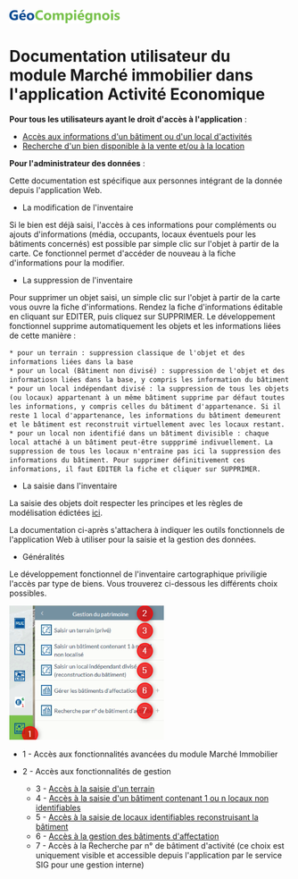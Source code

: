 ![picto](https://github.com/sigagglocompiegne/orga_gest_igeo/blob/master/doc/img/geocompiegnois_2020_reduit_v2.png)

# Documentation utilisateur du module Marché immobilier dans l'application Activité Economique #

**Pour tous les utilisateurs ayant le droit d'accès à l'application** :
- [Accès aux informations d'un bâtiment ou d'un local d'activités](https://github.com/sigagglocompiegne/marcheimmoent/blob/master/app/doc_util_util_1_immo.md)
- [Recherche d'un bien disponible à la vente et/ou à la location](https://github.com/sigagglocompiegne/marcheimmoent/blob/master/app/doc_util_util_2_immo.md)

**Pour l'administrateur des données** :

Cette documentation est spécifique aux personnes intégrant de la donnée depuis l'application Web.

  * La modification de l'inventaire

Si le bien est déjà saisi, l'accès à ces informations pour compléments ou ajouts d'informations (média, occupants, locaux éventuels pour les bâtiments concernés) est possible par simple clic sur l'objet à partir de la carte. Ce fonctionnel permet d'accéder de nouveau à la fiche d'informations pour la modifier.

  * La suppression de l'inventaire

Pour supprimer un objet saisi, un simple clic sur l'objet à partir de la carte vous ouvre la fiche d'informations. Rendez la fiche d'informations éditable en cliquant sur EDITER, puis cliquez sur SUPPRIMER. Le développement fonctionnel supprime automatiquement les objets et les informations liées de cette manière :

    * pour un terrain : suppression classique de l'objet et des informations liées dans la base
    * pour un local (Bâtiment non divisé) : suppression de l'objet et des informatiosn liées dans la base, y compris les information du bâtiment
    * pour un local indépendant divisé : la suppression de tous les objets (ou locaux) appartenant à un même bâtiment supprime par défaut toutes les informations, y compris celles du bâtiment d'appartenance. Si il reste 1 local d'appartenance, les informations du bâtiment demeurent et le bâtiment est reconstruit virtuellement avec les locaux restant.
    * pour un local non identifié dans un bâtiment divisible : chaque local attaché à un bâtiment peut-être suppprimé indivuellement. La suppression de tous les locaux n'entraine pas ici la suppression des informations du bâtiment. Pour supprimer définitivement ces informations, il faut EDITER la fiche et cliquer sur SUPPRIMER.

  * La saisie dans l'inventaire

La saisie des objets doit respecter les principes et les règles de modélisation édictées [ici](https://github.com/sigagglocompiegne/marcheimmoent/blob/master/gabarit/livrables.md).

La documentation ci-après s'attachera à indiquer les outils fonctionnels de l'application Web à utiliser pour la saisie et la gestion des données.

  * Généralités

Le développement fonctionnel de l'inventaire cartographique priviligie l'accès par type de biens. Vous trouverez ci-dessous les différents choix possibles. 

![picto](doc_admin_menu.png)

 * 1 - Accès aux fonctionnalités avancées du module Marché Immobilier
 * 2 - Accès aux fonctionnalités de gestion
 
   * 3 - [Accès à la saisie d'un terrain]()
   * 4 - [Accès à la saisie d'un bâtiment contenant 1 ou n locaux non identifiables]()
   * 5 - [Accès à la saisie de locaux identifiables reconstruisant la bâtiment]()
   * 6 - [Accès à la gestion des bâtiments d'affectation]()
   * 7 - Accès à la Recherche par n° de bâtiment d'activité (ce choix est uniquement visible et accessible depuis l'application par le service SIG pour une gestion interne)
